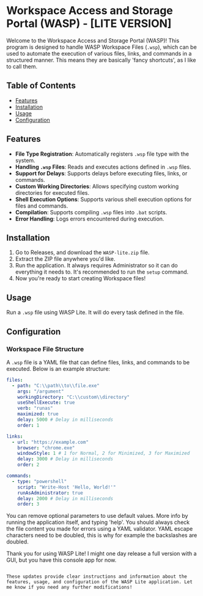 # Workspace Access and Storage Portal (WASP) - [LITE VERSION]

Welcome to the Workspace Access and Storage Portal (WASP)! This program is designed to handle WASP Workspace Files (`.wsp`), which can be used to automate the execution of various files, links, and commands in a structured manner. This means they are basically 'fancy shortcuts', as I like to call them.

## Table of Contents

- [Features](#features)
- [Installation](#installation)
- [Usage](#usage)
- [Configuration](#configuration)

## Features

- **File Type Registration**: Automatically registers `.wsp` file type with the system.
- **Handling `.wsp` Files**: Reads and executes actions defined in `.wsp` files.
- **Support for Delays**: Supports delays before executing files, links, or commands.
- **Custom Working Directories**: Allows specifying custom working directories for executed files.
- **Shell Execution Options**: Supports various shell execution options for files and commands.
- **Compilation**: Supports compiling `.wsp` files into `.bat` scripts.
- **Error Handling**: Logs errors encountered during execution.

## Installation

1. Go to Releases, and download the `WASP-lite.zip` file.
2. Extract the ZIP file anywhere you'd like.
3. Run the application. It always requires Administrator so it can do everything it needs to. It's recommended to run the `setup` command.
4. Now you're ready to start creating Workspace files!

## Usage

Run a `.wsp` file using WASP Lite. It will do every task defined in the file.

## Configuration

### Workspace File Structure

A `.wsp` file is a YAML file that can define files, links, and commands to be executed. Below is an example structure:

```yaml
files:
  - path: "C:\\path\\to\\file.exe"
    args: "/argument"
    workingDirectory: "C:\\custom\\directory"
    useShellExecute: true
    verb: "runas"
    maximized: true
    delay: 5000 # Delay in milliseconds
    order: 1

links:
  - url: "https://example.com"
    browser: "chrome.exe"
    windowStyle: 1 # 1 for Normal, 2 for Minimized, 3 for Maximized
    delay: 3000 # Delay in milliseconds
    order: 2

commands:
  - type: "powershell"
    script: "Write-Host 'Hello, World!'"
    runAsAdministrator: true
    delay: 2000 # Delay in milliseconds
    order: 3
```

You can remove optional parameters to use default values. More info by running the application itself, and typing 'help'.
You should always check the file content you made for errors using a YAML validator. YAML escape characters need to be doubled, this is why for example the backslashes are doubled.

Thank you for using WASP Lite! I might one day release a full version with a GUI, but you have this console app for now.
```

These updates provide clear instructions and information about the features, usage, and configuration of the WASP Lite application. Let me know if you need any further modifications!
